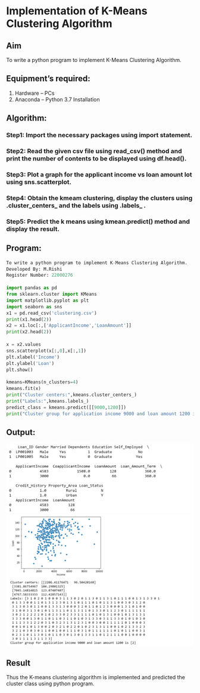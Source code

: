 # Implementation of K-Means Clustering Algorithm
## Aim
To write a python program to implement K-Means Clustering Algorithm.
## Equipment’s required:
1.	Hardware – PCs
2.	Anaconda – Python 3.7 Installation

## Algorithm:

### Step1: Import the necessary packages using import statement.

### Step2: Read the given csv file using read_csv() method and print the number of contents to be displayed using df.head().

### Step3: Plot a graph for the applicant income vs loan amount lot using sns.scatterplot.

### Step4: Obtain the kmeam clustering, display the clusters using .cluster_centers_ and the labels using .labels_ .

### Step5: Predict the k means using kmean.predict() method and display the result.

## Program:
```python
To write a python program to implement K-Means Clustering Algorithm.
Developed By: M.Rishi
Register Number: 22000276

import pandas as pd
from sklearn.cluster import KMeans
import matplotlib.pyplot as plt
import seaborn as sns
x1 = pd.read_csv('clustering.csv')
print(x1.head(2))
x2 = x1.loc[:,['ApplicantIncome','LoanAmount']]
print(x2.head(2))

x = x2.values
sns.scatterplot(x[:,0],x[:,1])
plt.xlabel('Income')
plt.ylabel('Loan')
plt.show()

kmeans=KMeans(n_clusters=4)
kmeans.fit(x)
print("Cluster centers:",kmeans.cluster_centers_)
print("Labels:",kmeans.labels_)
predict_class = kmeans.predict([[9000,1200]])
print("Cluster group for application income 9000 and loan amount 1200 is",predict_class)

```
## Output:
![OUTPUT](/kmeans.png)
![OUTPUT](/kmeans1.png)

## Result
Thus the K-means clustering algorithm is implemented and predicted the cluster class using python program.
